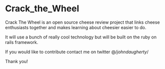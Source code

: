 # Crack_the_Wheel

Crack The Wheel is an open source cheese review project that links cheese enthusiasts together and makes learning about cheesier easier to do.

It will use a bunch of really cool technology but will be built on the ruby on rails framework.

If you would like to contribute contact me on twitter @/_johndaugherty_/

Thank you!
